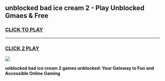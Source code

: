 
## unblocked bad ice cream 2 - Play Unblocked Gmaes & Free
<h3>
<a href="https://news.freeplayer.one?title=unblocked_bad_ice_cream_2&ref=23F">CLICK TO PLAY</a></h3>
<hr>

<h3>
<a href="https://news.freeplayer.one?title=unblocked_bad_ice_cream_2&ref=23F">CLICK 2 PLAY</a>
  
</h3>

<a href="https://news.freeplayer.one?title=unblocked_bad_ice_cream_2&ref=23F/"><img src="https://clearcache.store/games.png"></a>


**unblocked bad ice cream 2 games unblocked: Your Gateway to Fun and Accessible Online Gaming**
